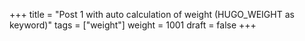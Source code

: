 +++
title = "Post 1 with auto calculation of weight (HUGO_WEIGHT as keyword)"
tags = ["weight"]
weight = 1001
draft = false
+++
